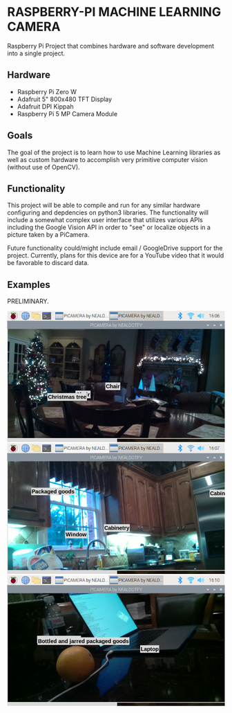# RASPBERRY-PI MACHINE LEARNING CAMERA
Raspberry Pi Project that combines hardware and software development into a single project.

## Hardware
* Raspberry Pi Zero W
* Adafruit 5" 800x480 TFT Display
* Adafruit DPI Kippah
* Raspberry Pi 5 MP Camera Module
    
## Goals
The goal of the project is to learn how to use Machine Learning libraries as well as custom hardware to accomplish very primitive computer vision (without use of OpenCV).

## Functionality
This project will be able to compile and run for any similar hardware configuring and depdencies on python3 libraries. The functionality will include a somewhat complex user interface that utilizes various APIs including the Google Vision API in order to "see" or localize objects in a picture taken by a PiCamera.

Future functionality could/might include email / GoogleDrive support for the project. Currently, plans for this device are for a YouTube video that it would be favorable to discard data.

## Examples
PRELIMINARY.

![](/idpoc1.png)
![](/idpoc2.png)
![](/idpoc3.png)


